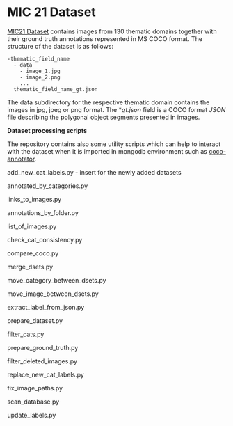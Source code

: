 MIC 21 Dataset
========

[MIC21 Dataset](https://dcl.bas.bg/MIC-21/dataset/) contains images from 130 thematic domains together with their ground truth annotations represented in MS COCO format. The structure of the dataset is as follows:

```
-thematic_field_name
  - data
    - image_1.jpg
    - image_2.png
    ...
  thematic_field_name_gt.json
```

The data subdirectory for the respective thematic domain contains the images in jpg, jpeg or png format. The *_gt.json_ field is a COCO format _JSON_ file describing the polygonal object segments presented in images. 

**Dataset processing scripts**

The repository contains also some utility scripts which can help to interact with the dataset when it is imported in mongodb environment such as [coco-annotator](https://github.com/jsbroks/coco-annotator).

add_new_cat_labels.py - insert for the newly added datasets

annotated_by_categories.py

links_to_images.py

annotations_by_folder.py

list_of_images.py

check_cat_consistency.py

compare_coco.py

merge_dsets.py

move_category_between_dsets.py

move_image_between_dsets.py

extract_label_from_json.py

prepare_dataset.py

filter_cats.py

prepare_ground_truth.py

filter_deleted_images.py

replace_new_cat_labels.py

fix_image_paths.py

scan_database.py

update_labels.py
